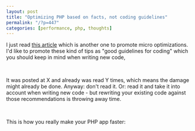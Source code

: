 ```yaml
---
layout: post
title: "Optimizing PHP based on facts, not coding guidelines"
permalink: "/?p=447"
categories: [performance, php, thoughts]
---
```


I just read <a title="6 PHP optimisation tips @ dzone" href="http://css.dzone.com/news/6-php-optimization-tips">this article</a> which is another one to promote micro optimizations. I'd like to promote these kind of tips as "good guidelines for coding" which you should keep in mind when writing new code,

&nbsp;

It was posted at X and already was read Y times, which means the damage might already be done. Anyway: don't read it. Or: read it and take it into account when writing new code - but rewriting your existing code against those recommendations is throwing away time.

&nbsp;

This is how you really make your PHP app faster:

&nbsp;
